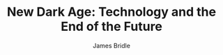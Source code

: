 ---
title: "New Dark Age: Technology and the End of the Future"
author: "James Bridle"
isbn: ""
isbn13: ""
rating: "5"
publisher: "Verso"
pages: "304"
publishYear: "2018"
read: "2018"
goodreads_id: "36696533"
language: "en"
---